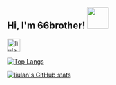 ## Hi, I'm 66brother! <img src="https://media.giphy.com/media/mGcNjsfWAjY5AEZNw6/giphy.gif" width="50">

<a href="https://www.linkedin.com/in/junbin-liang-482556176/">
  <img alt="liulan's LinkedIN" width="30px" src="https://cdn.jsdelivr.net/npm/simple-icons@3.0.1/icons/linkedin.svg" />
</a>

[![Top Langs](https://github-readme-stats.vercel.app/api/top-langs/?username=JunBinLiang&layout=compact)](https://github.com/liulanz/github-readme-stats)

[![liulan's GitHub stats](https://github-readme-stats.vercel.app/api?username=JunBinLiang&theme=buefy&line_height=17)](https://github.com/liulanz/github-readme-stats)
